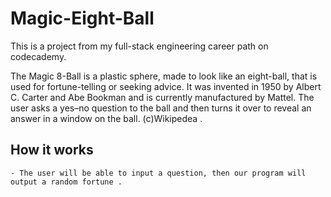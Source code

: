 # Magic-Eight-Ball

This is a project from my full-stack engineering career path on codecademy.

The Magic 8-Ball is a plastic sphere, made to look like an eight-ball, that is used for fortune-telling or seeking advice. It was invented in 1950 by Albert C. Carter and Abe Bookman and is currently manufactured by Mattel. The user asks a yes–no question to the ball and then turns it over to reveal an answer in a window on the ball. (c)Wikipedea .

## How it works

    - The user will be able to input a question, then our program will output a random fortune .

